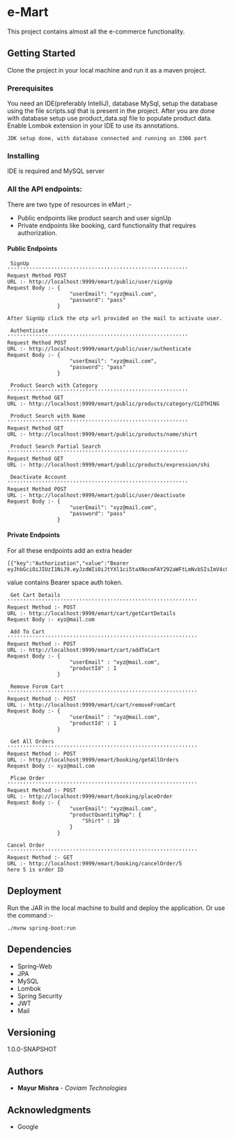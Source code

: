 # e-Mart

This project contains almost all the e-commerce functionality.

## Getting Started

Clone the project in your local machine and run it as a maven project.

### Prerequisites

You need an IDE(preferably IntelliJ), database MySql, setup the database using the file scripts.sql that is present in the project.
After you are done with database setup use product_data.sql file to populate product data.
Enable Lombok extension in your IDE to use its annotations.

```
JDK setup done, with database connected and running on 3306 port
```

### Installing

IDE is required and MySQL server

### All the API endpoints: 

There are two type of resources in eMart ;-
* Public endpoints like product search and user signUp 
* Private endpoints like booking, card functionality that requires authorization.

#### Public Endpoints 

```
 SignUp 
''''''''''''''''''''''''''''''''''''''''''''''''''''''''''
Request Method POST
URL :- http://localhost:9999/emart/public/user/signUp
Request Body :- {
                	"userEmail": "xyz@mail.com",
                	"password": "pass"
                }

After SignUp click the otp url provided on the mail to activate user.

 Authenticate
''''''''''''''''''''''''''''''''''''''''''''''''''''''''''
Request Method POST
URL :- http://localhost:9999/emart/public/user/authenticate
Request Body :- {
                	"userEmail": "xyz@mail.com",
                	"password": "pass"
                }

 Product Search with Category
''''''''''''''''''''''''''''''''''''''''''''''''''''''''''
Request Method GET
URL :- http://localhost:9999/emart/public/products/category/CLOTHING

 Product Search with Name
''''''''''''''''''''''''''''''''''''''''''''''''''''''''''
Request Method GET
URL :- http://localhost:9999/emart/public/products/name/shirt

 Product Search Partial Search
''''''''''''''''''''''''''''''''''''''''''''''''''''''''''
Request Method GET
URL :- http://localhost:9999/emart/public/products/expression/shi

 Deactivate Account 
''''''''''''''''''''''''''''''''''''''''''''''''''''''''''
Request Method POST
URL :- http://localhost:9999/emart/public/user/deactivate
Request Body :- {
                	"userEmail": "xyz@mail.com",
                	"password": "pass"
                }

```

#### Private Endpoints
For all these endpoints add an extra header
```
[{"key":"Authorization","value":"Bearer eyJhbGciOiJIUzI1NiJ9.eyJzdWIiOiJtYXl1ci5taXNocmFAY292aWFtLmNvbSIsImV4cCI6MTU4OTA5ODc3MSwiaWF0IjoxNTg5MDk1MTcxfQ.pNqADt3jznQM2ub8SQ2hD0atokI4nDAGlS2cuFUSkZ0","description":"","type":"text","enabled":true}]
```
value contains Bearer space auth token. 

```
 Get Cart Details
'''''''''''''''''''''''''''''''''''''''''''''''''''''''''''''
Request Method :- POST
URL :- http://localhost:9999/emart/cart/getCartDetails
Request Body :- xyz@mail.com

 Add To Cart 
'''''''''''''''''''''''''''''''''''''''''''''''''''''''''''''
Request Method :- POST
URL :- http://localhost:9999/emart/cart/addToCart
Request Body :- {
                	"userEmail" : "xyz@mail.com",
                	"productId" : 1
                }

 Remove Forom Cart
'''''''''''''''''''''''''''''''''''''''''''''''''''''''''''''
Request Method :- POST
URL :- http://localhost:9999/emart/cart/removeFromCart
Request Body :- {
                	"userEmail" : "xyz@mail.com",
                	"productId" : 1
                }

 Get All Orders
'''''''''''''''''''''''''''''''''''''''''''''''''''''''''''''
Request Method :- POST
URL :- http://localhost:9999/emart/booking/getAllOrders
Request Body :- xyz@mail.com

 Plcae Order
'''''''''''''''''''''''''''''''''''''''''''''''''''''''''''''
Request Method :- POST
URL :- http://localhost:9999/emart/booking/placeOrder
Request Body :- {
                	"userEmail": "xyz@mail.com",
                	"productQuantityMap": {
                		"Shirt" : 10
                	}
                }

Cancel Order
'''''''''''''''''''''''''''''''''''''''''''''''''''''''''''''
Request Method :- GET
URL :- http://localhost:9999/emart/booking/cancelOrder/5
here 5 is order ID

```

## Deployment

Run the JAR in the local machine to build and deploy the application.
Or use the command :-
```$xslt
./mvnw spring-boot:run
```

## Dependencies

* Spring-Web 
* JPA
* MySQL
* Lombok
* Spring Security
* JWT
* Mail

## Versioning

1.0.0-SNAPSHOT

## Authors

* **Mayur Mishra** - *Coviam Technologies* 

## Acknowledgments

* Google
